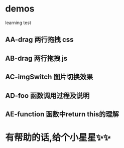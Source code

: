 # demos
learning test

## AA-drag 两行拖拽 css
## AB-drag 两行拖拽 js
## AC-imgSwitch 图片切换效果
## AD-foo 函数调用过程及说明
## AE-function 函数中return this的理解


# 有帮助的话,给个小星星✨✨
